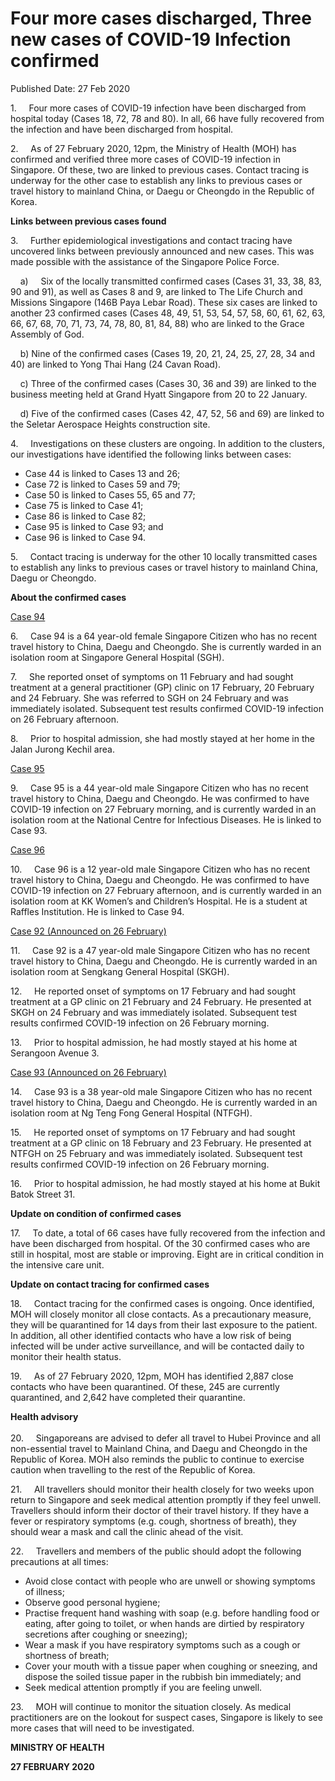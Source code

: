 <html>
    <meta http-equiv="Content-Type" content="text/html; charset=utf-8"/>
    <meta charset="utf-8"/>
    <title>Four more cases discharged, Three new cases of COVID-19 Infection confirmed</title>
    <body><h1>Four more cases discharged, Three new cases of COVID-19 Infection confirmed</h1>
    <p>Published Date: 27 Feb 2020</p> <p>1. &nbsp; &nbsp; Four more cases of COVID-19 infection have been discharged from hospital today (Cases 18, 72, 78 and 80). In all, 66 have fully recovered from the infection and have been discharged from hospital.</p> <p>2.&nbsp;&nbsp;&nbsp;&nbsp; As of 27 February 2020, 12pm, the Ministry of Health (MOH) has confirmed and verified three more cases of COVID-19 infection in Singapore. Of these, two are linked to previous cases. Contact tracing is underway for the other case to establish any links to previous cases or travel history to mainland China, or Daegu or Cheongdo in the Republic of Korea.<br></p><p></p><p><strong>Links between previous cases found</strong><br></p><p></p><p>3.&nbsp;&nbsp;&nbsp;&nbsp; Further epidemiological investigations and contact tracing have uncovered links between previously announced and new cases. This was made possible with the assistance of the Singapore Police Force.</p><p>&nbsp; &nbsp; a) &nbsp; &nbsp; Six of the locally transmitted confirmed cases (Cases 31, 33, 38, 83, 90 and 91), as well as Cases 8 and 9, are linked to The Life Church and Missions Singapore (146B Paya Lebar Road). These six cases are linked to another 23 confirmed cases (Cases 48, 49, 51, 53, 54, 57, 58, 60, 61, 62, 63, 66, 67, 68, 70, 71, 73, 74, 78, 80, 81, 84, 88) who are linked to the Grace Assembly of God.</p><p></p><p>&nbsp; &nbsp; b) Nine of the confirmed cases (Cases 19, 20, 21, 24, 25, 27, 28, 34 and 40) are linked to Yong Thai Hang (24 Cavan Road).</p><p></p><p></p><p>&nbsp; &nbsp; c) Three of the confirmed cases (Cases 30, 36 and 39) are linked to the business meeting held at Grand Hyatt Singapore from 20 to 22 January.</p><p></p><p></p><p>&nbsp; &nbsp; d) Five of the confirmed cases (Cases 42, 47, 52, 56 and 69) are linked to the Seletar Aerospace Heights construction site.</p><p></p><p></p><p>4. &nbsp; &nbsp; Investigations on these clusters are ongoing. In addition to the clusters, our investigations have identified the following links between cases:<br></p><p></p> <ul><li>Case 44 is linked to Cases 13 and 26;</li><li>Case 72 is linked to Cases 59 and 79;</li><li>Case 50 is linked to Cases 55, 65 and 77;</li><li>Case 75 is linked to Case 41;</li><li>Case 86 is linked to Case 82; </li><li>Case 95 is linked to Case 93; and</li><li>Case 96 is linked to Case 94.<br></li></ul> <p>5.&nbsp;&nbsp;&nbsp;&nbsp; Contact tracing is underway for the other 10 locally transmitted cases to establish any links to previous cases or travel history to mainland China, Daegu or Cheongdo.<br></p><p><strong>About the confirmed cases</strong><br></p><p><u>Case 94</u></p><p>6. &nbsp; &nbsp; Case 94 is a 64 year-old female Singapore Citizen who has no recent travel history to China, Daegu and Cheongdo. She is currently warded in an isolation room at Singapore General Hospital (SGH).</p><p></p><p>7. &nbsp; &nbsp; She reported onset of symptoms on 11 February and had sought treatment at a general practitioner (GP) clinic on 17 February, 20 February and 24 February. She was referred to SGH on 24 February and was immediately isolated. Subsequent test results confirmed COVID-19 infection on 26 February afternoon.</p><p></p><p></p><p>8. &nbsp; &nbsp; Prior to hospital admission, she had mostly stayed at her home in the Jalan Jurong Kechil area.<br></p><p></p><p></p><p><u>Case 95</u><br></p><p></p><p>9.&nbsp;&nbsp;&nbsp;&nbsp; Case 95 is a 44 year-old male Singapore Citizen who has no recent travel history to China, Daegu and Cheongdo. He was confirmed to have COVID-19 infection on 27 February morning, and is currently warded in an isolation room at the National Centre for Infectious Diseases. He is linked to Case 93.<br></p><p><u>Case 96</u></p><p>10. &nbsp; &nbsp; Case 96 is a 12 year-old male Singapore Citizen who has no recent travel history to China, Daegu and Cheongdo. He was confirmed to have COVID-19 infection on 27 February afternoon, and is currently warded in an isolation room at KK Women’s and Children’s Hospital. He is a student at Raffles Institution. He is linked to Case 94.<br></p><p></p><p><u>Case 92 (Announced on 26 February)</u></p><p>11. &nbsp; &nbsp; Case 92 is a 47 year-old male Singapore Citizen who has no recent travel history to China, Daegu and Cheongdo. He is currently warded in an isolation room at Sengkang General Hospital (SKGH).</p><p></p><p></p><p>12.&nbsp;&nbsp;&nbsp;&nbsp; He reported onset of symptoms on 17 February and had sought treatment at a GP clinic on 21 February and 24 February. He presented at SKGH on 24 February and was immediately isolated. Subsequent test results confirmed COVID-19 infection on 26 February morning.</p><p></p><p></p><p>13. &nbsp; &nbsp; Prior to hospital admission, he had mostly stayed at his home at Serangoon Avenue 3.<br></p><p></p><p></p><p><u>Case 93 (Announced on 26 February)</u><br></p><p></p><p>14.&nbsp;&nbsp;&nbsp;&nbsp; Case 93 is a 38 year-old male Singapore Citizen who has no recent travel history to China, Daegu and Cheongdo. He is currently warded in an isolation room at Ng Teng Fong General Hospital (NTFGH).</p><p>15. &nbsp; &nbsp; He reported onset of symptoms on 17 February and had sought treatment at a GP clinic on 18 February and 23 February. He presented at NTFGH on 25 February and was immediately isolated. Subsequent test results confirmed COVID-19 infection on 26 February morning.</p><p></p><p>16. &nbsp; &nbsp; Prior to hospital admission, he had mostly stayed at his home at Bukit Batok Street 31.<br></p><p></p><p></p><p><strong>Update on condition of confirmed cases</strong></p><p>17. &nbsp; &nbsp; To date, a total of 66 cases have fully recovered from the infection and have been discharged from hospital. Of the 30 confirmed cases who are still in hospital, most are stable or improving. Eight are in critical condition in the intensive care unit.</p><p></p><p></p><p><strong>Update on contact tracing for confirmed cases</strong></p><p>18. &nbsp; &nbsp; Contact tracing for the confirmed cases is ongoing. Once identified, MOH will closely monitor all close contacts. As a precautionary measure, they will be quarantined for 14 days from their last exposure to the patient. In addition, all other identified contacts who have a low risk of being infected will be under active surveillance, and will be contacted daily to monitor their health status.</p><p></p><p></p><p>19. &nbsp; &nbsp; As of 27 February 2020, 12pm, MOH has identified 2,887 close contacts who have been quarantined. Of these, 245 are currently quarantined, and 2,642 have completed their quarantine.<br></p><p></p><p></p><p><strong>Health advisory<br><br></strong>20. &nbsp; &nbsp; Singaporeans are advised to defer all travel to Hubei Province and all non-essential travel to Mainland China, and Daegu and Cheongdo in the Republic of Korea. MOH also reminds the public to continue to exercise caution when travelling to the rest of the Republic of Korea.</p><p></p><p></p><p>21. &nbsp; &nbsp; All travellers should monitor their health closely for two weeks upon return to Singapore and seek medical attention promptly if they feel unwell. Travellers should inform their doctor of their travel history. If they have a fever or respiratory symptoms (e.g. cough, shortness of breath), they should wear a mask and call the clinic ahead of the visit.</p><p></p><p></p><p>22. &nbsp; &nbsp; Travellers and members of the public should adopt the following precautions at all times:<br></p><p></p> <ul><li>Avoid close contact with people who are unwell or showing symptoms of illness;</li><li>Observe good personal hygiene; </li><li>Practise frequent hand washing with soap (e.g. before handling food or eating, after going to toilet, or when hands are dirtied by respiratory secretions after coughing or sneezing);</li><li>Wear a mask if you have respiratory symptoms such as a cough or shortness of breath;</li><li>Cover your mouth with a tissue paper when coughing or sneezing, and dispose the soiled tissue paper in the rubbish bin immediately; and</li><li>Seek medical attention promptly if you are feeling unwell.</li></ul> <p>23.&nbsp;&nbsp;&nbsp;&nbsp; MOH will continue to monitor the situation closely. As medical practitioners are on the lookout for suspect cases, Singapore is likely to see more cases that will need to be investigated.<br></p> <div> <p><strong>MINISTRY OF HEALTH</strong></p> </div> <strong>27 FEBRUARY 2020</strong></body>
</html>